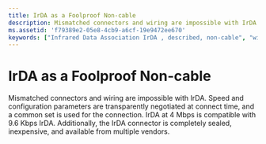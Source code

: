 ```yaml
---
title: IrDA as a Foolproof Non-cable
description: Mismatched connectors and wiring are impossible with IrDA.
ms.assetid: 'f79389e2-05e8-4cb9-a6cf-19e9472ee670'
keywords: ["Infrared Data Association IrDA , described, non-cable", "wireless IrDA , non-cable", "networking IrDA , non-cable"]
---
```


# IrDA as a Foolproof Non-cable

Mismatched connectors and wiring are impossible with IrDA. Speed and configuration parameters are transparently negotiated at connect time, and a common set is used for the connection. IrDA at 4 Mbps is compatible with 9.6 Kbps IrDA. Additionally, the IrDA connector is completely sealed, inexpensive, and available from multiple vendors.

 

 




